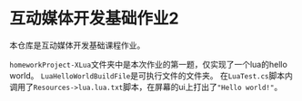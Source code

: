# 互动媒体开发基础作业2

本仓库是互动媒体开发基础课程作业。

`homeworkProject-XLua`文件夹中是本次作业的第一题，仅实现了一个lua的hello world。
`LuaHelloWorldBuildFile`是可执行文件的文件夹。
在`LuaTest.cs`脚本内调用了`Resources->lua.lua.txt`脚本，在屏幕的ui上打出了`"Hello world!"`。